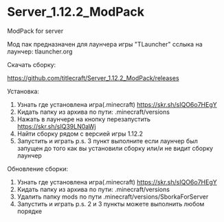 # Server_1.12.2_ModPack
ModPack for server

Мод пак предназначен для лаунчера игры "TLauncher" 
сслыка на лаунчер: tlauncher.org

Скачать сборку:

https://github.com/titlecraft/Server_1.12.2_ModPack/releases

Установка:
1. Узнать где установлена игра(.minecraft)
https://skr.sh/sIQO6o7HEgY
2. Кидать папку из архива по пути: .minecraft/versions
3. Нажать в лаунчере на кнопку перезапустить
https://skr.sh/sIQ39LN0aWj
4. Найти сборку рядом с версией игры 1.12.2
5. Запустить и играть
p.s. 3 пункт выполните если лаунчер был запущен до того как вы установили сборку или/и не видит сборку лаунчер

Обновление сборки:
1. Узнать где установлена игра(.minecraft)
https://skr.sh/sIQO6o7HEgY
2. Кидать папку из архива по пути: .minecraft/versions
3. Удалить папку mods по пути .minecraft/versions/SborkaForServer
4. Запустить и играть
p.s. 2 и 3 пункты можете выполнить любом порядке

